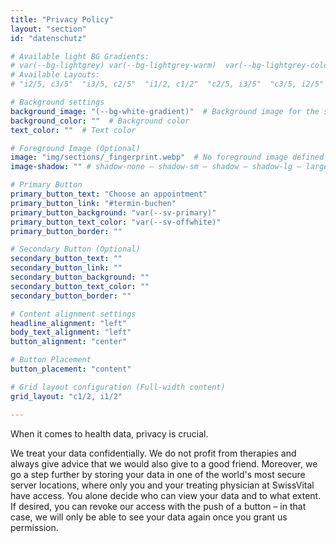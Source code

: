 ```yaml
---
title: "Privacy Policy"
layout: "section"
id: "datenschutz"

# Available light BG Gradients: 
# var(--bg-lightgrey) var(--bg-lightgrey-warm)  var(--bg-lightgrey-cold)  var(--bg-white-gradient)
# Available Layouts: 
# "i2/5, c3/5"  "i3/5, c2/5"  "i1/2, c1/2"  "c2/5, i3/5"  "c3/5, i2/5"  "c1/2, i1/2"  "c1/1"

# Background settings
background_image: "(--bg-white-gradient)"  # Background image for the section
background_color: ""  # Background color
text_color: ""  # Text color

# Foreground Image (Optional)
image: "img/sections/_fingerprint.webp"  # No foreground image defined
image-shadow: "" # shadow-none – shadow-sm – shadow – shadow-lg – large shadow 

# Primary Button
primary_button_text: "Choose an appointment"
primary_button_link: "#termin-buchen"
primary_button_background: "var(--sv-primary)"
primary_button_text_color: "var(--sv-offwhite)"
primary_button_border: ""

# Secondary Button (Optional)
secondary_button_text: ""
secondary_button_link: ""
secondary_button_background: ""
secondary_button_text_color: ""
secondary_button_border: ""

# Content alignment settings
headline_alignment: "left"
body_text_alignment: "left"
button_alignment: "center"

# Button Placement
button_placement: "content"

# Grid layout configuration (Full-width content)
grid_layout: "c1/2, i1/2"

---
```


When it comes to health data, privacy is crucial.

We treat your data confidentially. We do not profit from therapies and always give advice that we would also give to a good friend. Moreover, we go a step further by storing your data in one of the world's most secure server locations, where only you and your treating physician at SwissVital have access. You alone decide who can view your data and to what extent. If desired, you can revoke our access with the push of a button – in that case, we will only be able to see your data again once you grant us permission.
